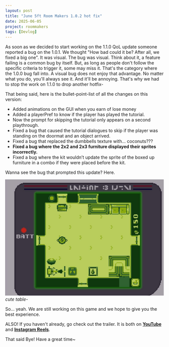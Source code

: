 ```yaml
---
layout: post
title: "June 5ft Room Makers 1.0.2 hot fix"
date: 2025-06-05
project: roommakers
tags: [Devlog]
---
```


As soon as we decided to start working on the 1.1.0 QoL update someone reported a bug on the 1.0.1.  We thought "How bad could it be? After all, we fixed a big one". 
It was visual.
The bug was visual.
Think about it, a feature failing is a common bug by itself. But, as long as people don't follow the specific criteria to trigger it, some may miss it. That's the category where the 1.0.0 bug fall into.
A visual bug does not enjoy that advantage. No matter what you do, you'll always see it. And it'll be annoying.
That's why we had to stop the work on 1.1.0 to drop another hotfix-

That being said, here is the bullet-point-list of all the changes on this version:

* Added animations on the GUI when you earn of lose money
* Added a playerPref to know if the player has played the tutorial.
* Now the prompt for skipping the tutorial only appears on a second playthrough.
* Fixed a bug that caused the tutorial dialogues to skip if the player was standing on the doormat and an object arrived.
* Fixed a bug that replaced the dumbbells texture with... coconuts???
* **Fixed a bug where the 2x2 and 2x3 furniture displayed their sprites incorrectly.**
* Fixed a bug where the kit wouldn’t update the sprite of the boxed up furniture in a combo if they were placed before the kit.

Wanna see the bug that prompted this update?
Here.

![](https://raw.githubusercontent.com/FaR-Team/devlog/main/images/june-5ft-room-makers-1-0-2-hot-fix-9nepzo.jpg)
*cute table-*

So... yeah. We are still working on this game and we hope to give you the best experience.

ALSO! If you haven't already, go check out the trailer. It is both on **[YouTube](https://www.youtube.com/watch?v=ED3k0NffDPU)** and **[Instagram Reels](https://www.instagram.com/p/DKfCKUGPB-6/)**.

That said
Bye! Have a great time~